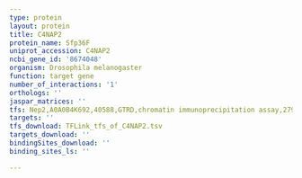 ```yaml
---
type: protein
layout: protein
title: C4NAP2
protein_name: Sfp36F
uniprot_accession: C4NAP2
ncbi_gene_id: '8674048'
organism: Drosophila melanogaster
function: target gene
number_of_interactions: '1'
orthologs: ''
jaspar_matrices: ''
tfs: Nep2,A0A0B4K692,40588,GTRD,chromatin immunoprecipitation assay,27924024%5Buid%5D,No
targets: ''
tfs_download: TFLink_tfs_of_C4NAP2.tsv
targets_download: ''
bindingSites_download: ''
binding_sites_ls: ''

---
```

